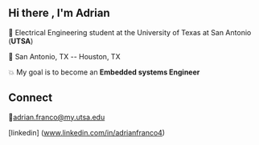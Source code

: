 ## Hi there , I'm Adrian
🔸 Electrical Engineering student at the University of Texas at San Antonio (**UTSA**)

🔸 San Antonio, TX -- Houston, TX

:boom: My goal is to become an **Embedded systems Engineer**




## Connect
🔸adrian.franco@my.utsa.edu

[linkedin] (www.linkedin.com/in/adrianfranco4)
<!--
**adrianthinks3/adrianthinks3** is a ✨ _special_ ✨ repository because its `README.md` (this file) appears on your GitHub profile.

Here are some ideas to get you started:

- 🔭 I’m currently working on ...
- 🌱 I’m currently learning ...
- 👯 I’m looking to collaborate on ...
- 🤔 I’m looking for help with ...
- 💬 Ask me about ...
- 📫 How to reach me: ...
- 😄 Pronouns: ...
- ⚡ Fun fact: ...
-->
